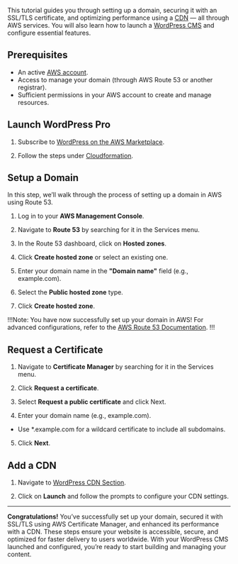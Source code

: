 This tutorial guides you through setting up a domain, securing it with an SSL/TLS certificate, and optimizing performance using a [CDN](/quickstart/cms/wordpress/#next-steps) — all through AWS services. You will also learn how to launch a [WordPress CMS](/quickstart/cms/wordpress) and configure essential features.

## Prerequisites

- An active [AWS account](/quickstart/cloud/aws/).
- Access to manage your domain (through AWS Route 53 or another registrar).
- Sufficient permissions in your AWS account to create and manage resources.

## Launch WordPress Pro

1. Subscribe to [WordPress on the AWS Marketplace](https://aws.amazon.com/marketplace/pp/prodview-l5326ck4qjosk?sr=0-4&ref_=beagle&applicationId=AWSMPContessa).

2. Follow the steps under [Cloudformation](quickstart/cms/wordpress/#launch-software).

## Setup a Domain

In this step, we’ll walk through the process of setting up a domain in AWS using Route 53.

1. Log in to your **AWS Management Console**.

2. Navigate to **Route 53** by searching for it in the Services menu.

3. In the Route 53 dashboard, click on **Hosted zones**.

4. Click **Create hosted zone** or select an existing one.

5. Enter your domain name in the **"Domain name"** field (e.g., example.com).

6. Select the **Public hosted zone** type.

7. Click <span class="text-orange">**Create hosted zone**</span>.

!!!Note:
You have now successfully set up your domain in AWS! For advanced configurations, refer to the [AWS Route 53 Documentation](https://docs.aws.amazon.com/Route53/latest/DeveloperGuide/Welcome.html).
!!!

## Request a Certificate

1. Navigate to **Certificate Manager** by searching for it in the Services menu.

2. Click **Request a certificate**.

3. Select **Request a public certificate** and click Next.

4. Enter your domain name (e.g., example.com).
  - Use *.example.com for a wildcard certificate to include all subdomains.

5. Click <span class="text-orange">**Next**</span>.

## Add a CDN

1. Navigate to [WordPress CDN Section](/quickstart/cms/wordpress/#next-steps).

2. Click on **Launch** and follow the prompts to configure your CDN settings.

<hr>

**Congratulations!** You’ve successfully set up your domain, secured it with SSL/TLS using AWS Certificate Manager, and enhanced its performance with a CDN. These steps ensure your website is accessible, secure, and optimized for faster delivery to users worldwide. With your WordPress CMS launched and configured, you’re ready to start building and managing your content.